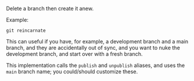 Delete a branch then create it anew.

Example:

```shell
git reincarnate
```

This can useful if you have, for example, a development branch and
a main branch, and they are accidentally out of sync, and you want
to nuke the development branch, and start over with a fresh branch.

This implementation calls the `publish` and `unpublish` aliases,
and uses the `main` branch name; you could/should customize these.
